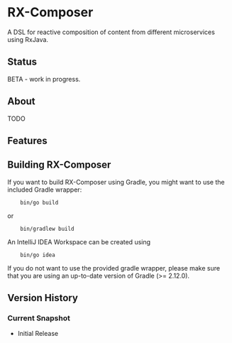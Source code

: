 # RX-Composer

A DSL for reactive composition of content from different microservices using RxJava.

## Status

BETA - work in progress.

## About

TODO

## Features

## Building RX-Composer

If you want to build RX-Composer using Gradle, you might want to use
 the included Gradle wrapper:

```
    bin/go build
```
 or

```
    bin/gradlew build
```

 An IntelliJ IDEA Workspace can be created using

```
    bin/go idea
```

If you do not want to use the provided gradle wrapper, please make sure
that you are using an up-to-date version of Gradle (>= 2.12.0).

## Version History

### Current Snapshot

* Initial Release
